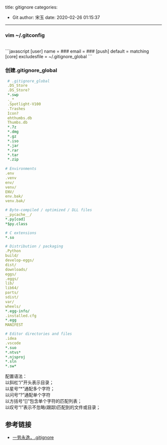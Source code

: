 title: gitignore
categories:
 - Git
author: 宋玉
date: 2020-02-26 01:15:37
---

<a name="hPjrh"></a>
### vim ~/.gitconfig
<br />
```javascript
[user]
    name = ###
    email = ###
[push]
    default = matching
[core]
    excludesfile = ~/.gitignore_global
```

<a name="wjitO"></a>
### 创建.gitignore_global

```yaml
 # .gitignore_global
 .DS_Store
 .DS_Store?
 *.swp
 ._*
 .Spotlight-V100
 .Trashes
 Icon?
 ehthumbs.db
 Thumbs.db
 *.7z
 *.dmg
 *.gz
 *.iso
 *.jar
 *.rar
 *.tar
 *.zip
 
# Environments
.env
.venv
env/
venv/
ENV/
env.bak/
venv.bak/

# Byte-compiled / optimized / DLL files
__pycache__/
*.py[cod]
*$py.class

# C extensions
*.so

# Distribution / packaging
.Python
build/
develop-eggs/
dist/
downloads/
eggs/
.eggs/
lib/
lib64/
parts/
sdist/
var/
wheels/
*.egg-info/
.installed.cfg
*.egg
MANIFEST

# Editor directories and files
.idea
.vscode
*.suo
*.ntvs*
*.njsproj
*.sln
*.sw*
```

配置语法：<br />以斜杠“/”开头表示目录；<br />以星号“*”通配多个字符；<br />以问号“?”通配单个字符<br />以方括号“[]”包含单个字符的匹配列表；<br />以叹号“!”表示不忽略(跟踪)匹配到的文件或目录；

<a name="oA4zA"></a>
## 参考链接

- [一劳永逸，.gitignore](https://www.cnblogs.com/zjuhjm/p/10581928.html)


